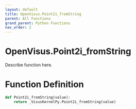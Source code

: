 ```yaml
---
layout: default
title: OpenVisus.Point2i_fromString
parent: All Functions
grand_parent: Python Functions
nav_order: 2
---
```


# OpenVisus.Point2i_fromString

Describe function here.

# Function Definition

```python
def Point2i_fromString(value):
    return _VisusKernelPy.Point2i_fromString(value)
```